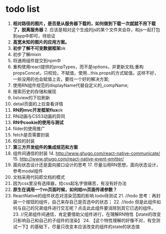 # todo list
1. **相对路径的图片，是否是从服务器下载的，如何做到下载一次就就不用下载了，脱离服务器**
	2. 应该是相对这个生成的js的某个文件夹会存，和js一起打包到app中即可，待验证
2. **高宽未知的图片的应用方案。**
1. **初步了解不可变数据框架**ok
2. 初步了解mixin
2. 将通用组件提交到npm中
1. 重构使用react提供的propTypes，而不是options，并更新文档;重构propsConcat，只校验，不赋值，使用...this.props的方式赋值。这样不好，一些没用的也会赋值上去，要找一个好的解决方案;
2. 使用RN组件规范的displayName代替自定义的_compName;
2. 搜索历史的存储和展现
5. listview的下拉刷新
6. detail页面的上拉查看详情
6. **RN的mvc开发框架flux**ok
7. RN动画与CSS3动画的异同
8. **RN中cookie的使用与测试**
9. filder的使用推广
10. fetch是否需要封装
11. 校验的封装
12. **第三方开发组件的集成规范和方案**
13. 组件间通信的封装
	14. http://www.ghugo.com/react-native-communicate/
	15. http://www.ghugo.com/react-native-event-emitter/
16. 面向状态设计还是面向接口设计的思考
	17. 尽量沿用RN思想，面向状态设计，参考modal组件
17. 文档采用代码即文档的模式
18. 因为css里没有选择器，给css起名字很痛苦，有没有好办法
19. **原生在调用一个rn页面时候，如何给rn页面传递参数？**
20. ReactNative的组件状态对渲染范围的影响.todo待测试
	21. //todo 思考：再封装一个按钮的组件，自己来存自己是否选中的状态；
	22. //todo 但是此组件如何与自己的兄弟组件进行交互呢？点击此此组件要消除到其它已选的组件。
	23. //兄弟组件间通信，肯定要借助父组件进行，在理解RN特性【state的改变只影响自己和自己的子组件的渲染】
	24. 【这个特性理解的好像不对，有空测试一下】的基础下，尽量只改变本应该改变的组件的state的状态值

